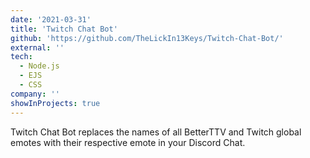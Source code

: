 ```yaml
---
date: '2021-03-31'
title: 'Twitch Chat Bot'
github: 'https://github.com/TheLickIn13Keys/Twitch-Chat-Bot/'
external: ''
tech:
  - Node.js
  - EJS
  - CSS
company: ''
showInProjects: true
---
```


Twitch Chat Bot replaces the names of all BetterTTV and Twitch global emotes with their respective emote in your Discord Chat.